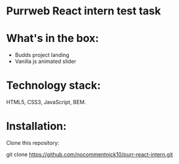 # Purrweb React intern test task

# What's in the box:

- Budds project landing
- Vanilla js animated slider

# Technology stack:

HTML5, CSS3, JavaScript, BEM.

# Installation:

Clone this repository:

git clone https://github.com/nocommentnick10/purr-react-intern.git
